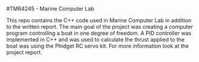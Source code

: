 #TMR4245 - Marine Computer Lab

This repo contains the C++ code used in Marine Computer Lab in addition to the written report. 
The main goal of the project was creating a computer program controlling a boat in one degree
of freedom. A PID controller was implemented in C++ and was used to calculate the thrust 
applied to the boat was using the Phidget RC servo kit. For more information look at the project
report.

